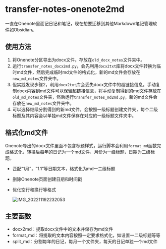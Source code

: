 # transfer-notes-onenote2md

一直在Onenote里面记日记和笔记，现在想要迁移到其他Markdown笔记管理软件如Obsidian。

## 使用方法

1. 将Onenote分区导出为docx文件，存放在`old_docx_notes`文件夹中。
2. 运行`transfer_notes_docx2md.py`，会先利用`docx2txt`库将docx文件转换为临时md文件，然后完成临时md文件的格式化，新的md文件会存放在`new_md_notes`文件夹中。
3. 但实践发现步骤2，利用`docx2txt`库会丢失docx文件中的超链接信息。手动复制docx内容到md文件可以保留超链接信息，将手动复制得到的md文件存放在`old_md_notes`文件夹，然后运行`transfer_notes_md2md.py`，新的md文件会存放在`new_md_notes`文件夹中。
4. 可以选择继续分割得到的新md文件，会按照一级标题创建文件夹，每个二级标题及其内容会以单独md文件保存在对应的一级标题文件夹中。

## 格式化md文件

Onenote导出的docx文件里面不包含标题样式，运行脚本会利用`format_md`函数完成格式化，转换后每年的日记为一个md文件，月份为一级标题，日期为二级标题。

- 匹配“1月”，“1.1”等日期文本，格式化为md一二级标题

- 删除Onenote页面创建日期和时间戳

- 优化空行和换行等格式

  ![IMG_202211192232053](https://img-1313032483.cos.ap-beijing.myqcloud.com/202211192232053.webp)

## 主要函数

- docx2md：提取docx文件中的文本并储存为md文件
- format_md：将提取的文本内容按照一定要求格式化，如设置一二级标题等等
- split_md：分割每年的日记，每月一个文件夹，每天的日记单独一个md文件
